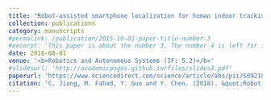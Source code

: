 ```yaml
---
title: "Robot-assisted smartphone localization for human indoor tracking"
collection: publications
category: manuscripts
#permalink: /publication/2015-10-01-paper-title-number-3
#excerpt: 'This paper is about the number 3. The number 4 is left for future work.'
date: 2018-08-01
venue: '<b>Robotics and Autonomous Systems (IF: 5.2)</b>'
#slidesurl: 'http://academicpages.github.io/files/slides3.pdf'
paperurl: 'https://www.sciencedirect.com/science/article/abs/pii/S0921889016304201?via%3Dihub'
citation: 'C. Jiang, M. Fahad, Y. Guo and Y. Chen. (2018). &quot;Robot-assisted smartphone localization for human indoor tracking.&quot; <i>Robotics and Autonomous Systems</i>. 106. pp 82-94.'
---
```

